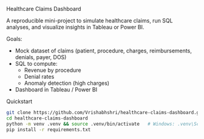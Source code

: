 Healthcare Claims Dashboard

A reproducible mini-project to simulate healthcare claims, run SQL analyses, and visualize insights in Tableau or Power BI.

Goals:
 - Mock dataset of claims (patient, procedure, charges, reimbursements, denials, payer, DOS)
 - SQL to compute:
    - Revenue by procedure
    - Denial rates
    - Anomaly detection (high charges)
- Dashboard in Tableau / Power BI

Quickstart

```bash
git clone https://github.com/Vrishabhshri/healthcare-claims-dashboard.git
cd healthcare-claims-dashboard
python -m venv .venv && source .venv/bin/activate   # Windows: .venv\Scripts\activate
pip install -r requirements.txt